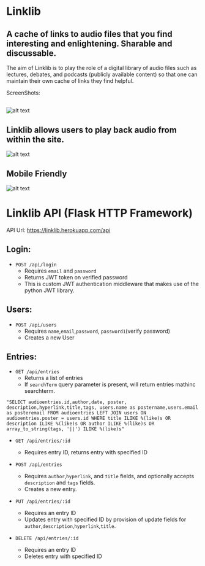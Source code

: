 # Linklib
## A cache of links to audio files that you find interesting and enlightening. Sharable and discussable. 



The aim of Linklib is to play the role of a digital library of audio files such as lectures, debates, and podcasts (publicly available content) so that one can maintain their own cache of links they find helpful.


ScreenShots: 
## 
![alt text](http://evanhgarrett.com/src/img/linklib.png "Linklib Full Screen")

## Linklib allows users to play back audio from within the site.
![alt text](http://evanhgarrett.com/src/img/linklibfullscreen.png "Linklib Audio Playback")
## Mobile Friendly
![alt text](http://evanhgarrett.com/src/img/linklibmobile.png "Linklib Mobile View")





# Linklib API  (Flask HTTP Framework)

API Url: https://linklib.herokuapp.com/api

## Login:
* `POST /api/login`
  * Requires `email` and `password`
  * Returns JWT token on verified password
  * This is custom JWT authentication middleware that makes use of the python JWT library.


## Users:
* `POST /api/users`
  * Requires `name`,`email`,`password`, `password1`(verify password)
  * Creates a new User

## Entries: 
* `GET /api/entries`
  * Returns a list of entries
  * If `searchTerm` query parameter is present, will return entries mathinc searchterm.
```
"SELECT audioentries.id,author,date, poster, description,hyperlink,title,tags, users.name as postername,users.email as posteremail FROM audioentries LEFT JOIN users ON audioentries.poster = users.id WHERE title ILIKE %(like)s OR description ILIKE %(like)s OR author ILIKE %(like)s OR array_to_string(tags, '||') ILIKE %(like)s"
```
* `GET /api/entries/:id`
  * Requires entry ID, returns entry with specified ID
* `POST /api/entries`
  * Requires `author`,`hyperlink`, and `title` fields, and optionally accepts `description` and `tags` fields.
  * Creates a new entry.

* `PUT /api/entries/:id`
  * Requires an entry ID
  * Updates entry with specified ID by provision of update fields for `author`,`description`,`hyperlink`,`title`.

* `DELETE /api/entries/:id`
  * Requires an entry ID
  * Deletes entry with specified ID